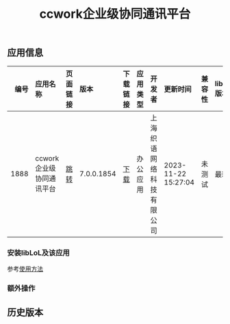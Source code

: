 ﻿---
id: 1888
title: ccwork企业级协同通讯平台
toc: true
weight: 1888
---

## 应用信息 
|   编号 | 应用名称            | 页面链接                                        | 版本         | 下载链接                                                                          | 应用类型   | 开发者          | 更新时间                | 兼容性   | liblol版本   |
|-----:|:----------------|:--------------------------------------------|:-----------|:------------------------------------------------------------------------------|:-------|:-------------|:--------------------|:------|:-----------|
| 1888 | ccwork企业级协同通讯平台 | [跳转](http://app.loongapps.cn/#/detail/1888) | 7.0.0.1854 | [下载](http://113.24.212.22:8090/upload/file/ccwork_7.0.0.1854_loongarch64.deb) | 办公应用   | 上海织语网络科技有限公司 | 2023-11-22 15:27:04 | 未测试   | 最新         |
### 安装libLoL及该应用 
参考[使用方法](/docs/usage) 
### 额外操作 


## 历史版本 
 